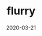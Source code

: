 ---
title: flurry
tag: flurry
game: new_horizons
layout: photo-grid
theme: new_horizons
date: 2020-03-21
---